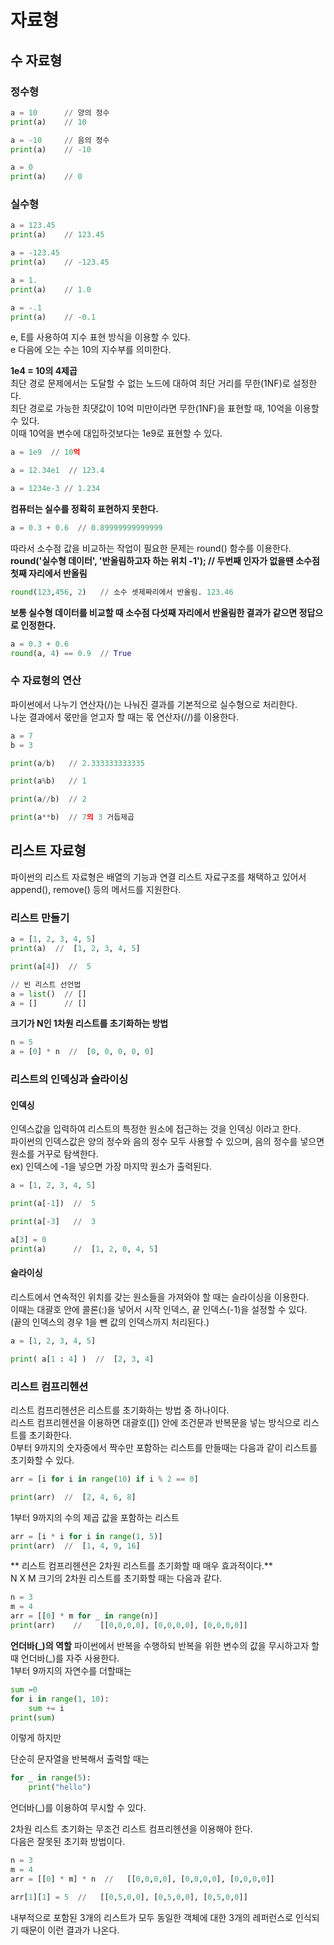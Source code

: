# 자료형
## 수 자료형
### 정수형

```py
a = 10      // 양의 정수   
print(a)    // 10   

a = -10     // 음의 정수   
print(a)    // -10   

a = 0    
print(a)    // 0   
```


### 실수형
```py
a = 123.45   
print(a)    // 123.45   

a = -123.45   
print(a)    // -123.45

a = 1.   
print(a)    // 1.0   

a = -.1   
print(a)    // -0.1   
```

e, E를 사용하여 지수 표현 방식을 이용할 수 있다.   
e 다음에 오는 수는 10의 지수부를 의미한다.   

**1e4 = 10의 4제곱**    
최단 경로 문제에서는 도달할 수 없는 노드에 대하여 최단 거리를 무한(1NF)로 설정한다.   
최단 경로로 가능한 최댓값이 10억 미만이라면 무한(1NF)을 표현할 때, 10억을 이용할 수 있다.   
이때 10억을 변수에 대입하것보다는 1e9로 표현할 수 있다.   

```py
a = 1e9  // 10억

a = 12.34e1  // 123.4

a = 1234e-3 // 1.234
```

**컴퓨터는 실수를 정확히 표현하지 못한다.**

```py
a = 0.3 + 0.6  // 0.89999999999999
```

따라서 소수점 값을 비교하는 작업이 필요한 문제는 round() 함수를 이용한다.    
**round('실수형 데이터', '반올림하고자 하는 위치 -1');  // 두번째 인자가 없을땐 소수점 첫째 자리에서 반올림**
```py
round(123,456, 2)   // 소수 셋제짜리에서 반올림. 123.46
```

**보통 실수형 데이터를 비교할 때 소수점 다섯째 자리에서 반올림한 결과가 같으면 정답으로 인정한다.**

```py
a = 0.3 + 0.6
round(a, 4) == 0.9  // True
```


### 수 자료형의 연산
파이썬에서 나누기 연산자(/)는 나눠진 결과를 기본적으로 실수형으로 처리한다.   
나눈 결과에서 몫만을 얻고자 할 때는 몫 연산자(//)를 이용한다.    
```py
a = 7
b = 3

print(a/b)   // 2.333333333335

print(a%b)   // 1

print(a//b)  // 2

print(a**b)  // 7의 3 거듭제곱
```


## 리스트 자료형
파이썬의 리스트 자료형은 배열의 기능과 연결 리스트 자료구조를 채택하고 있어서 append(), remove() 등의 메서드를 지원한다.   

### 리스트 만들기
```py
a = [1, 2, 3, 4, 5]
print(a)  //  [1, 2, 3, 4, 5]

print(a[4])  //  5

// 빈 리스트 선언법
a = list()  // []
a = []      // []
```

**크기가 N인 1차원 리스트를 초기화하는 방법**    
```py
n = 5
a = [0] * n  //  [0, 0, 0, 0, 0]
```


### 리스트의 인덱싱과 슬라이싱

#### 인덱싱
인덱스값을 입력하여 리스트의 특정한 원소에 접근하는 것을 인덱싱 이라고 한다.   
파이썬의 인덱스값은 양의 정수와 음의 정수 모두 사용할 수 있으며, 음의 정수를 넣으면 원소를 거꾸로 탐색한다.   
ex) 인덱스에 -1을 넣으면 가장 마지막 원소가 출력된다.   

```py
a = [1, 2, 3, 4, 5]

print(a[-1])  //  5

print(a[-3]   //  3

a[3] = 0
print(a)      //  [1, 2, 0, 4, 5]
```

#### 슬라이싱
리스트에서 연속적인 위치를 갖는 원소들을 가져와야 할 때는 슬라이싱을 이용한다.   
이때는 대괄호 안에 콜론(:)을 넣어서 시작 인덱스, 끝 인덱스(-1)을 설정할 수 있다.   
(끝의 인덱스의 경우 1을 뺀 값의 인덱스까지 처리된다.)   
```py
a = [1, 2, 3, 4, 5]

print( a[1 : 4] )  //  [2, 3, 4]
```

### 리스트 컴프리헨션
리스트 컴프리헨션은 리스트를 초기화하는 방법 중 하나이다.   
리스트 컴프리헨션을 이용하면 대괄호([]) 안에 조건문과 반복문을 넣는 방식으로 리스트를 초기화한다.  
0부터 9까지의 숫자중에서 짝수만 포함하는 리스트를 만들때는 다음과 같이 리스트를 초기화할 수 있다.    
```py
arr = [i for i in range(10) if i % 2 == 0]

print(arr)  //  [2, 4, 6, 8]
```

1부터 9까지의 수의 제곱 값을 포함하는 리스트
```py
arr = [i * i for i in range(1, 5)]
print(arr)  //  [1, 4, 9, 16]
```

** 리스트 컴프리헨션은 2차원 리스트를 초기화할 때 매우 효과적이다.**   
N X M 크기의 2차원 리스트를 초기화할 때는 다음과 같다.   
```py
n = 3
m = 4
arr = [[0] * m for _ in range(n)]
print(arr)    //    [[0,0,0,0], [0,0,0,0], [0,0,0,0]]
```

**언더바(_)의 역할**
파이썬에서 반복을 수행하되 반복을 위한 변수의 값을 무시하고자 할 때 언더바(_)를 자주 사용한다.   
1부터 9까지의 자연수를 더할때는
```py 
sum =0
for i in range(1, 10):
    sum += i
print(sum)
```
이렇게 하지만   

단순히 문자열을 반복해서 출력할 때는
```py 
for _ in range(5):
    print("hello")
``` 
언더바(_)를 이용하여 무시할 수 있다.

2차원 리스트 초기화는 무조건 리스트 컴프리헨션을 이용해야 한다.   
다음은 잘못된 초기화 방법이다.   
```py
n = 3
m = 4
arr = [[0] * m] * n  //   [[0,0,0,0], [0,0,0,0], [0,0,0,0]]

arr[1][1] = 5  //   [[0,5,0,0], [0,5,0,0], [0,5,0,0]]
```
내부적으로 포함된 3개의 리스트가 모두 동일한 객체에 대한 3개의 레퍼런스로 인식되기 때문이 이런 결과가 나온다.   

